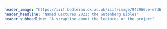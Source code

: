 ```yaml
---
header_image: "https://iiif.bodleian.ox.ac.uk/iiif/image/942966ce-e7d6-4bc5-b286-72a2413cb7b9/249,552,3966,2297/!1600,/0/default.jpg"
header_headline: "Named Lectures 2021: the Gutenberg Bibles"
header_subheadline: "A strapline about the lectures or the project"
---
```

